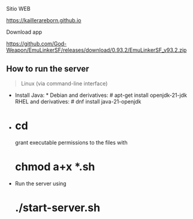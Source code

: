 
Sitio WEB 

https://kaillerareborn.github.io

Download app 

https://github.com/God-Weapon/EmuLinkerSF/releases/download/0.93.2/EmuLinkerSF_v93.2.zip

How to run the server
---------------------

> Linux (via command-line interface)

- Install Java: *
  Debian and derivatives: # apt-get install openjdk-21-jdk
  RHEL and derivatives:   # dnf install java-21-openjdk

- # cd <folderpath>
  grant executable permissions to the files with
  # chmod a+x *.sh

- Run the server using
  # ./start-server.sh


